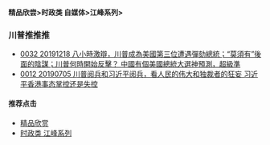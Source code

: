 #### 精品欣尝>时政类 自媒体>江峰系列>


### 川普推推推

- [0032 20191218  八小時激辯，川普成為美國第三位遭遇彈劾總統；“莫須有”後面的陰謀；川普何時開始反擊？ 中國有個美國總統大選神預測，超級準](https://youtu.be/aLucB615gf8)
- [0012 20190705 川普阅兵和习近平阅兵，看人民的伟大和独裁者的狂妄 习近平香港事态掌控还是失控](https://youtu.be/Iq7RQ3PoITY)




#### 推荐点击
- [精品欣赏](https://summer200.github.io/content/main)
- [时政类 江峰系列](https://summer200.github.io/content/JiangFeng/JiangFeng01)


